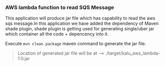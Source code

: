 ### AWS lambda function to read SQS Message

This application will produce jar file which has capability to read the aws sqs message.In this application we have added the dependency of Maven shade plugin, shade plugin is getting used for generating single/uber jar which container all the code + depencency into it.

Execute `mvn clean package` maven command to generate the jar file.
> Location of generated jar file will be at --> ./target/kalu_aws_lambda-1.0.jar
